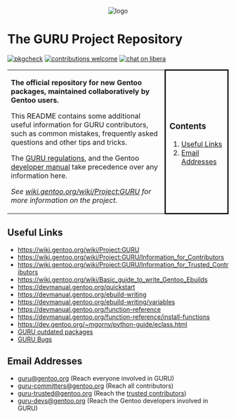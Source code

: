 <p align="center">
<img src="guru.svg" alt="logo">
</p>

# The GURU Project Repository

[![pkgcheck](https://github.com/gentoo/guru/workflows/pkgcheck/badge.svg)](https://github.com/gentoo/guru/actions?query=workflow%3Apkgcheck)
[![contributions welcome](https://img.shields.io/badge/contributions-welcome-brightgreen.svg)](https://wiki.gentoo.org/wiki/Project:GURU/Information_for_Contributors)
[![chat on libera](https://img.shields.io/badge/chat-on%20libera-brightgreen.svg)](https://web.libera.chat/#gentoo-guru)

<table><tr>
<td width="68%">

**The official repository for new Gentoo packages, maintained collaboratively by Gentoo users.**

This README contains some additional useful information for GURU contributors, such as common mistakes, frequently asked questions and other tips and tricks.

The [GURU regulations](https://wiki.gentoo.org/wiki/Project:GURU#The_regulations), and the Gentoo [developer manual](https://devmanual.gentoo.org/) take precedence over any information here.

*See [wiki.gentoo.org/wiki/Project:GURU](https://wiki.gentoo.org/wiki/Project:GURU) for more information on the project.*

</td>
<td width="27%" style="border-style:solid; border-radius:10px;">

### Contents

1. [Useful Links](#links)
2. [Email Addresses](#email)

</td>
</tr></table>

## Useful Links <a name="links"></a>

- https://wiki.gentoo.org/wiki/Project:GURU
- https://wiki.gentoo.org/wiki/Project:GURU/Information_for_Contributors
- https://wiki.gentoo.org/wiki/Project:GURU/Information_for_Trusted_Contributors
- https://wiki.gentoo.org/wiki/Basic_guide_to_write_Gentoo_Ebuilds
- https://devmanual.gentoo.org/quickstart
- https://devmanual.gentoo.org/ebuild-writing
- https://devmanual.gentoo.org/ebuild-writing/variables
- https://devmanual.gentoo.org/function-reference
- https://devmanual.gentoo.org/function-reference/install-functions
- https://dev.gentoo.org/~mgorny/python-guide/eclass.html
- [GURU outdated packages](https://repology.org/projects/?inrepo=gentoo_ovl_guru&outdated=on)
- [GURU Bugs](https://bugs.gentoo.org/buglist.cgi?f1=product&f2=component&list_id=7042152&o1=equals&query_format=advanced&resolution=---&v1=GURU&v2=Package%20issues)

## Email Addresses <a name="email"></a>

- guru@gentoo.org (Reach everyone involved in GURU)
- guru-committers@gentoo.org (Reach all contributors)
- guru-trusted@gentoo.org (Reach the [trusted contributors](https://wiki.gentoo.org/wiki/Project:GURU/Information_for_Trusted_Contributors))
- guru-devs@gentoo.org (Reach the Gentoo developers involved in GURU)
